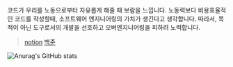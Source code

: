 
코드가 우리를 노동으로부터 자유롭게 해줄 때 보람을 느낍니다.
노동력보다 비용효율적인 코드를 작성할때, 소프트웨어 엔지니어링의 가치가 생긴다고 생각합니다.
따라서, 목적이 아닌 도구로서의 개발을 선호하고 오버엔지니어링을 피하려 노력합니다.

> [notion](https://www.notion.so/77minki/b5337ec0e9774f3c81bd49ff08cd1e78)
> [백준](https://www.acmicpc.net/user/wer153)


<!--
**wer153/wer153** is a ✨ _special_ ✨ repository because its `README.md` (this file) appears on your GitHub profile.

Here are some ideas to get you started:

- 🔭 I’m currently working on ...
- 🌱 I’m currently learning ...
- 👯 I’m looking to collaborate on ...
- 🤔 I’m looking for help with ...
- 💬 Ask me about ...
- 📫 How to reach me: ...
- 😄 Pronouns: ...
- ⚡ Fun fact: ...
-->

![Anurag's GitHub stats](https://github-readme-stats.vercel.app/api?username=wer153&count_private=true)
